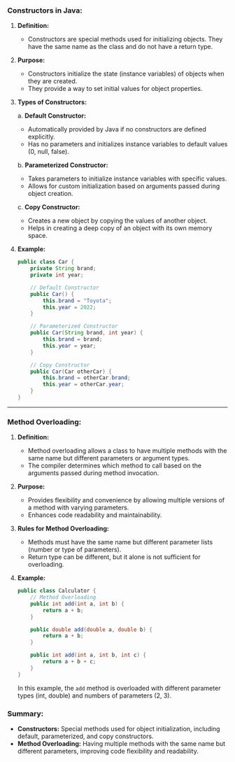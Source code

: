 
### Constructors in Java:

1. **Definition:**
   - Constructors are special methods used for initializing objects. They have the same name as the class and do not have a return type.

2. **Purpose:**
   - Constructors initialize the state (instance variables) of objects when they are created.
   - They provide a way to set initial values for object properties.

3. **Types of Constructors:**

   a. **Default Constructor:**
      - Automatically provided by Java if no constructors are defined explicitly.
      - Has no parameters and initializes instance variables to default values (0, null, false).

   b. **Parameterized Constructor:**
      - Takes parameters to initialize instance variables with specific values.
      - Allows for custom initialization based on arguments passed during object creation.

   c. **Copy Constructor:**
      - Creates a new object by copying the values of another object.
      - Helps in creating a deep copy of an object with its own memory space.

4. **Example:**

   ```java
   public class Car {
       private String brand;
       private int year;

       // Default Constructor
       public Car() {
           this.brand = "Toyota";
           this.year = 2022;
       }

       // Parameterized Constructor
       public Car(String brand, int year) {
           this.brand = brand;
           this.year = year;
       }

       // Copy Constructor
       public Car(Car otherCar) {
           this.brand = otherCar.brand;
           this.year = otherCar.year;
       }
   }
   ```

---

### Method Overloading:

1. **Definition:**
   - Method overloading allows a class to have multiple methods with the same name but different parameters or argument types.
   - The compiler determines which method to call based on the arguments passed during method invocation.

2. **Purpose:**
   - Provides flexibility and convenience by allowing multiple versions of a method with varying parameters.
   - Enhances code readability and maintainability.

3. **Rules for Method Overloading:**
   - Methods must have the same name but different parameter lists (number or type of parameters).
   - Return type can be different, but it alone is not sufficient for overloading.

4. **Example:**

   ```java
   public class Calculator {
       // Method Overloading
       public int add(int a, int b) {
           return a + b;
       }

       public double add(double a, double b) {
           return a + b;
       }

       public int add(int a, int b, int c) {
           return a + b + c;
       }
   }
   ```

   In this example, the `add` method is overloaded with different parameter types (int, double) and numbers of parameters (2, 3).

### Summary:

- **Constructors:** Special methods used for object initialization, including default, parameterized, and copy constructors.
- **Method Overloading:** Having multiple methods with the same name but different parameters, improving code flexibility and readability.
